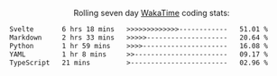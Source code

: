 <p align="center">Rolling seven day <a href='https://wakatime.com/'> WakaTime</a> coding stats:</p>
<!--START_SECTION:waka-->

```txt
Svelte       6 hrs 18 mins   >>>>>>>>>>>>>------------   51.01 %
Markdown     2 hrs 33 mins   >>>>>--------------------   20.64 %
Python       1 hr 59 mins    >>>>---------------------   16.08 %
YAML         1 hr 8 mins     >>-----------------------   09.17 %
TypeScript   21 mins         >------------------------   02.96 %
```

<!--END_SECTION:waka-->
